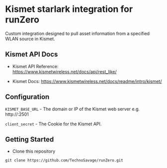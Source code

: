 # Kismet starlark integration for runZero

Custom integration designed to pull asset information from a specified WLAN source in Kismet.

## Kismet API Docs

- Kismet API Reference: https://www.kismetwireless.net/docs/api/rest_like/

- Kismet Docs: https://www.kismetwireless.net/docs/readme/intro/kismet/

## Configuration

`KISMET_BASE_URL` - The domain or IP of the Kismet web server e.g. http://<ip address>:2501

`client_secret` - The Cookie for the Kismet API.

## Getting Started

- Clone this repository

```
git clone https://github.com/TechnoSavage/runZero.git
``` 